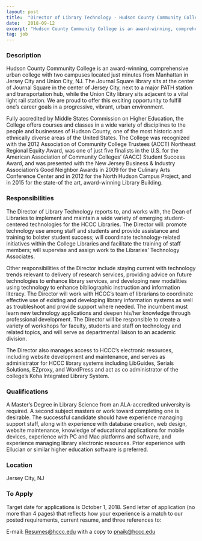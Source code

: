 ```yaml
---
layout: post
title:  "Director of Library Technology - Hudson County Community College"
date:   2018-09-12
excerpt: "Hudson County Community College is an award-winning, comprehensive urban college with two campuses located just minutes from Manhattan in Jersey City and Union City, NJ. The Journal Square library sits at the center of Journal Square in the center of Jersey City, next to a major PATH station and transportation..."
tag: job
---
```


### Description   

Hudson County Community College is an award-winning, comprehensive urban college with two campuses located just minutes from Manhattan in Jersey City and Union City, NJ. The Journal Square library sits at the center of Journal Square in the center of Jersey City, next to a major PATH station and transportation hub, while the Union City library sits adjacent to a vital light rail station. We are proud to offer this exciting opportunity to fulfill one’s career goals in a progressive, vibrant, urban environment.

Fully accredited by Middle States Commission on Higher Education, the College offers courses and classes in a wide variety of disciplines to the people and businesses of Hudson County, one of the most historic and ethnically diverse areas of the United States. The College was recognized with the 2012 Association of Community College Trustees (ACCT) Northeast Regional Equity Award, was one of just five finalists in the U.S. for the American Association of Community Colleges’ (AACC) Student Success Award, and was presented with the New Jersey Business & Industry Association’s Good Neighbor Awards in 2009 for the Culinary Arts Conference Center and in 2012 for the North Hudson Campus Project, and in 2015 for the state-of the art, award-winning Library Building.


### Responsibilities   

The Director of Library Technology reports to, and works with, the Dean of Libraries to implement and maintain a wide variety of emerging student-centered technologies for the HCCC Libraries. The Director will: promote technology use among staff and students and provide assistance and training to bolster student success; will coordinate technology-related initiatives within the College Libraries and facilitate the training of staff members; will supervise and assign work to the Libraries’ Technology Associates.

Other responsibilities of the Director include staying current with technology trends relevant to delivery of research services, providing advice on future technologies to enhance library services, and developing new modalities using technology to enhance bibliographic instruction and information literacy. The Director will work with HCCC’s team of librarians to coordinate effective use of existing and developing library information systems as well as troubleshoot and provide support where needed. The incumbent must learn new technology applications and deepen his/her knowledge through professional development. The Director will be responsible to create a variety of workshops for faculty, students and staff on technology and related topics, and will serve as departmental liaison to an academic division.

The Director also manages access to HCCC’s electronic resources, including website development and maintenance, and serves as administrator for HCCC library systems including LibGuides, Serials Solutions, EZproxy, and WordPress and act as co administrator of the college’s Koha Integrated Library System. 


### Qualifications   

A Master’s Degree in Library Science from an ALA-accredited university is required. A second subject masters or work toward completing one is desirable.  The successful candidate should have experience managing support staff, along with experience with database creation, web design, website maintenance, knowledge of educational applications for mobile devices, experience with PC and Mac platforms and software, and experience managing library electronic resources. Prior experience with Ellucian or similar higher education software is preferred.




### Location   

Jersey City, NJ




### To Apply   

Target date for applications is October 1, 2018. Send letter of application (no more than 4 pages) that reflects how your experience is a match to our posted requirements, current resume, and three references to:

E-mail: Resumes@hccc.edu with a copy to pnaik@hccc.edu






